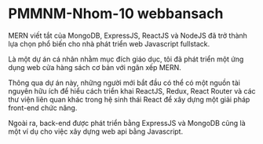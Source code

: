 # PMMNM-Nhom-10 webbansach
MERN viết tắt của MongoDB, ExpressJS, ReactJS và NodeJS đã trở thành lựa chọn phổ biến cho nhà phát triển web Javascript fullstack.

Là một dự án cá nhân nhằm mục đích giáo dục, tôi đã phát triển một ứng dụng web cửa hàng sách cơ bản với ngăn xếp MERN.

Thông qua dự án này, những người mới bắt đầu có thể có một nguồn tài nguyên hữu ích để hiểu cách triển khai ReactJS, Redux, React Router và các thư viện liên quan khác trong hệ sinh thái React để xây dựng một giải pháp front-end chức năng.

Ngoài ra, back-end được phát triển bằng ExpressJS và MongoDB cũng là một ví dụ cho việc xây dựng web api bằng Javascript.
